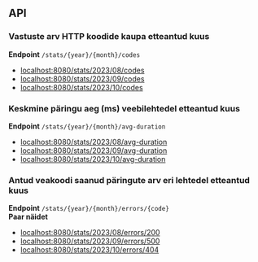 ## API

### Vastuste arv HTTP koodide kaupa etteantud kuus

**Endpoint** ```/stats/{year}/{month}/codes ```<br />
- [localhost:8080/stats/2023/08/codes ](http://localhost:8080/stats/2023/08/codes)
- [localhost:8080/stats/2023/09/codes](http://localhost:8080/stats/2023/09/codes)
- [localhost:8080/stats/2023/10/codes](http://localhost:8080/stats/2023/10/codes)

### Keskmine päringu aeg (ms) veebilehtedel etteantud kuus

**Endpoint** ```/stats/{year}/{month}/avg-duration ``` <br />
- [localhost:8080/stats/2023/08/avg-duration](http://localhost:8080/stats/2023/08/avg-duration)
- [localhost:8080/stats/2023/09/avg-duration](http://localhost:8080/stats/2023/09/avg-duration)
- [localhost:8080/stats/2023/10/avg-duration](http://localhost:8080/stats/2023/10/avg-duration)

### Antud veakoodi saanud päringute arv eri lehtedel etteantud kuus

**Endpoint** ```/stats/{year}/{month}/errors/{code}``` <br />
**Paar näidet** <br />
- [localhost:8080/stats/2023/08/errors/200](http://localhost:8080/stats/2023/08/errors/200)
- [localhost:8080/stats/2023/09/errors/500](http://localhost:8080/stats/2023/09/errors/500)
- [localhost:8080/stats/2023/10/errors/404](http://localhost:8080/stats/2023/10/errors/404)
